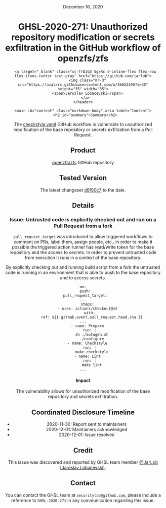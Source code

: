 <header class="post-header d-block mb-6">
      <div class="date text-mono f5 my-3">December 16, 2020</div>
      <h1 class="my-2 h00-mktg lh-condensed">GHSL-2020-271: Unauthorized repository modification or secrets exfiltration in the GitHub workflow of openzfs/zfs</h1>

      
      
      
      
      

      

      <a target="_blank" class="sc-frDJqD SgxRc d-inline-flex flex-row flex-items-center text-gray" href="https://github.com/jarlob">
        <img class="mr-3" src="https://avatars.githubusercontent.com/u/26652396?s=35" height="35" width="35">
        <span>Jaroslav Lobacevski</span>
      </a>
    </header>

    <main id="content" class="markdown-body" aria-label="Content">
      <h2 id="summary">Summary</h2>

<p>The <a href="https://github.com/openzfs/zfs/blob/master/.github/workflows/checkstyle.yaml">checkstyle.yaml</a> GitHub workflow is vulnerable to unauthorized modification of the base repository or secrets exfiltration from a Pull Request.</p>

<h2 id="product">Product</h2>

<p><a href="https://github.com/openzfs/zfs">openzfs/zfs</a> GitHub repository</p>

<h2 id="tested-version">Tested Version</h2>

<p>The latest changeset <a href="https://github.com/openzfs/zfs/blob/d6f90c78ab65036c7112493bbdee03597b0be4ce/.github/workflows/checkstyle.yaml">d6f90c7</a> to the date.</p>

<h2 id="details">Details</h2>

<h3 id="issue-untrusted-code-is-explicitly-checked-out-and-run-on-a-pull-request-from-a-fork">Issue: Untrusted code is explicitly checked out and run on a Pull Request from a fork</h3>

<p><code class="language-plaintext highlighter-rouge">pull_request_target</code> was introduced to allow triggered workflows to comment on PRs, label them, assign people, etc.. In order to make it possible the triggered action runner has read/write token for the base repository and the access to secrets. In order to prevent untrusted code from execution it runs in a context of the base repository.</p>

<p>By explicitly checking out and running build script from a fork the untrusted code is running in an environment that is able to push to the base repository and to access secrets.</p>

<div class="language-yaml highlighter-rouge"><div class="highlight"><pre class="highlight"><code><span class="na">on</span><span class="pi">:</span>
  <span class="na">push</span><span class="pi">:</span>
  <span class="na">pull_request_target</span><span class="pi">:</span>
<span class="nn">...</span>
    <span class="na">steps</span><span class="pi">:</span>
    <span class="pi">-</span> <span class="na">uses</span><span class="pi">:</span> <span class="s">actions/checkout@v2</span>
      <span class="na">with</span><span class="pi">:</span>
        <span class="na">ref</span><span class="pi">:</span> <span class="s">${{ github.event.pull_request.head.sha }}</span>
<span class="nn">...</span>
    <span class="pi">-</span> <span class="na">name</span><span class="pi">:</span> <span class="s">Prepare</span>
      <span class="na">run</span><span class="pi">:</span> <span class="pi">|</span>
        <span class="s">sh ./autogen.sh</span>
        <span class="s">./configure</span>
    <span class="pi">-</span> <span class="na">name</span><span class="pi">:</span> <span class="s">Checkstyle</span>
      <span class="na">run</span><span class="pi">:</span> <span class="pi">|</span>
        <span class="s">make checkstyle</span>
    <span class="pi">-</span> <span class="na">name</span><span class="pi">:</span> <span class="s">Lint</span>
      <span class="na">run</span><span class="pi">:</span> <span class="pi">|</span>
        <span class="s">make lint</span>
<span class="s">...</span>
</code></pre></div></div>

<h4 id="impact">Impact</h4>

<p>The vulnerability allows for unauthorized modification of the base repository and secrets exfiltration.</p>

<h2 id="coordinated-disclosure-timeline">Coordinated Disclosure Timeline</h2>

<ul>
  <li>2020-11-30: Report sent to maintainers</li>
  <li>2020-12-01: Maintainers acknowledged</li>
  <li>2020-12-01: Issue resolved</li>
</ul>

<h2 id="credit">Credit</h2>

<p>This issue was discovered and reported by GHSL team member <a href="https://github.com/JarLob">@JarLob (Jaroslav Lobačevski)</a>.</p>

<h2 id="contact">Contact</h2>

<p>You can contact the GHSL team at <code class="language-plaintext highlighter-rouge">securitylab@github.com</code>, please include a reference to <code class="language-plaintext highlighter-rouge">GHSL-2020-271</code> in any communication regarding this issue.</p>

   